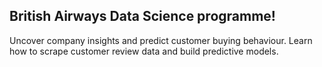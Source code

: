 ## British Airways Data Science programme!
Uncover company insights and predict customer buying behaviour.
Learn how to scrape customer review data and build predictive models.

